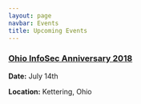 ```yaml
---
layout: page
navbar: Events
title: Upcoming Events
---
```


### **[Ohio InfoSec Anniversary 2018](2018/07/14/ohio-infosec-anniversary-2018/)**

**Date:** July 14th

**Location:** Kettering, Ohio
